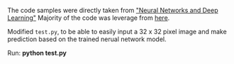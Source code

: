 The code samples were directly taken from ["Neural Networks and Deep Learning"](http://neuralnetworksanddeeplearning.com)
Majority of the code was leverage from [here](https://github.com/MichalDanielDobrzanski/DeepLearningPython).

Modified `test.py`, to be able to easily input a 32 x 32 pixel image and make prediction based on the trained nerual network model.

Run: **python test.py**